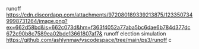 runoff
https://cdn.discordapp.com/attachments/972080189339213875/1233507349998731264/image.png?ex=662d58bd&is=662c073d&hm=f363f4052a77aba5bc6dae6b784d377dc672c90b8c7589ea02bde13661807af7&
runoff election simulation
https://github.com/ashlynmay/vscodespace/tree/main/ps3/runoff
c